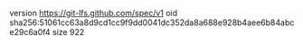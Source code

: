 version https://git-lfs.github.com/spec/v1
oid sha256:51061cc63a8d9cd1cc9f9dd0041dc352da8a688e928b4aee6b84abce29c6a0f4
size 922

